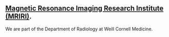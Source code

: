 ## [Magnetic Resonance Imaging Research Institute (MRIRI)](https://radiology.weill.cornell.edu/research/mri-research-institute).

We are part of the Department of Radiology at Weill Cornell Medicine.



